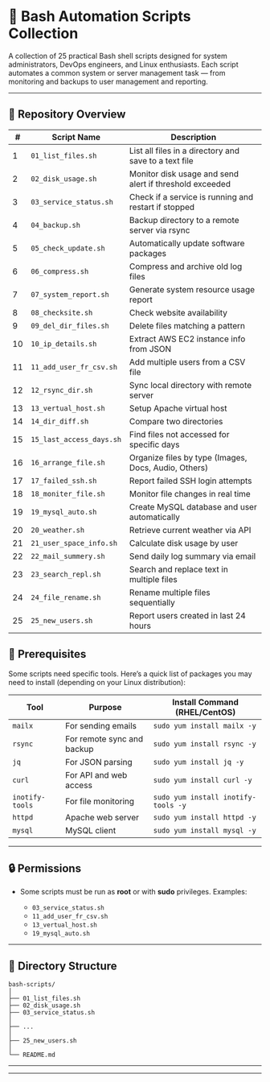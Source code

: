 
# 🐧 Bash Automation Scripts Collection

A collection of 25 practical Bash shell scripts  designed for system administrators, DevOps engineers, and Linux enthusiasts.
Each script automates a common system or server management task — from monitoring and backups to user management and reporting.

---

## 📂 Repository Overview

| #  | Script Name              | Description                                             |
| -- | ------------------------ | ------------------------------------------------------- |
| 1  | `01_list_files.sh`       | List all files in a directory and save to a text file   |
| 2  | `02_disk_usage.sh`       | Monitor disk usage and send alert if threshold exceeded |
| 3  | `03_service_status.sh`   | Check if a service is running and restart if stopped    |
| 4  | `04_backup.sh`           | Backup directory to a remote server via rsync           |
| 5  | `05_check_update.sh`     | Automatically update software packages                  |
| 6  | `06_compress.sh`         | Compress and archive old log files                      |
| 7  | `07_system_report.sh`    | Generate system resource usage report                   |
| 8  | `08_checksite.sh`        | Check website availability                              |
| 9  | `09_del_dir_files.sh`    | Delete files matching a pattern                         |
| 10 | `10_ip_details.sh`       | Extract AWS EC2 instance info from JSON                 |
| 11 | `11_add_user_fr_csv.sh`  | Add multiple users from a CSV file                      |
| 12 | `12_rsync_dir.sh`        | Sync local directory with remote server                 |
| 13 | `13_vertual_host.sh`     | Setup Apache virtual host                               |
| 14 | `14_dir_diff.sh`         | Compare two directories                                 |
| 15 | `15_last_access_days.sh` | Find files not accessed for specific days               |
| 16 | `16_arrange_file.sh`     | Organize files by type (Images, Docs, Audio, Others)    |
| 17 | `17_failed_ssh.sh`       | Report failed SSH login attempts                        |
| 18 | `18_moniter_file.sh`     | Monitor file changes in real time                       |
| 19 | `19_mysql_auto.sh`       | Create MySQL database and user automatically            |
| 20 | `20_weather.sh`          | Retrieve current weather via API                        |
| 21 | `21_user_space_info.sh`  | Calculate disk usage by user                            |
| 22 | `22_mail_summery.sh`     | Send daily log summary via email                        |
| 23 | `23_search_repl.sh`      | Search and replace text in multiple files               |
| 24 | `24_file_rename.sh`      | Rename multiple files sequentially                      |
| 25 | `25_new_users.sh`        | Report users created in last 24 hours                   |



## 🧰 Prerequisites

Some scripts need specific tools.
Here’s a quick list of packages you may need to install (depending on your Linux distribution):

| Tool            | Purpose                    | Install Command (RHEL/CentOS)       |
| --------------- | -------------------------- | ----------------------------------- |
| `mailx`         | For sending emails         | `sudo yum install mailx -y`         |
| `rsync`         | For remote sync and backup | `sudo yum install rsync -y`         |
| `jq`            | For JSON parsing           | `sudo yum install jq -y`            |
| `curl`          | For API and web access     | `sudo yum install curl -y`          |
| `inotify-tools` | For file monitoring        | `sudo yum install inotify-tools -y` |
| `httpd`         | Apache web server          | `sudo yum install httpd -y`         |
| `mysql`         | MySQL client               | `sudo yum install mysql -y`         |

---

## 🔒 Permissions

* Some scripts must be run as **root** or with **sudo** privileges.
  Examples:

  * `03_service_status.sh`
  * `11_add_user_fr_csv.sh`
  * `13_vertual_host.sh`
  * `19_mysql_auto.sh`

---

## 🧩 Directory Structure

```
bash-scripts/
│
├── 01_list_files.sh
├── 02_disk_usage.sh
├── 03_service_status.sh
│
├── ...
│
├── 25_new_users.sh
│
└── README.md
```

---





---
